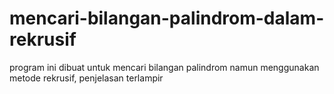 # mencari-bilangan-palindrom-dalam-rekrusif
program ini dibuat untuk mencari bilangan palindrom namun menggunakan metode rekrusif, penjelasan terlampir

